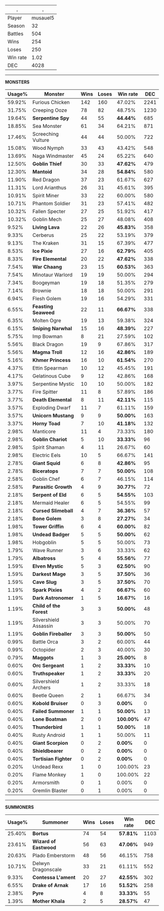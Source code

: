 .|.
|-|-
Player|musauel5
Season|32
Battles|504
Wins|254
Loses|250
Win rate|1.02
DEC|4028

---
**MONSTERS**

Usage%|Monster|Wins|Loses|Win rate|DEC|
-|-|-|-|-|-|
59.92%|Furious Chicken|142|160|47.02%|2241|
31.75%|Creeping Ooze|78|82|48.75%|1230|
19.64%|**Serpentine Spy**|44|55|**44.44%**|685|
18.85%|Sea Monster|61|34|64.21%|871|
17.46%|Screeching Vulture|44|44|50.00%|722|
15.08%|Wood Nymph|33|43|43.42%|548|
13.69%|Naga Windmaster|45|24|65.22%|640|
12.50%|**Goblin Thief**|30|33|**47.62%**|479|
12.30%|**Mantoid**|34|28|**54.84%**|580|
11.90%|Red Dragon|37|23|61.67%|627|
11.31%|Lord Arianthus|26|31|45.61%|395|
10.91%|Spirit Miner|33|22|60.00%|580|
10.71%|Phantom Soldier|31|23|57.41%|482|
10.32%|Fallen Specter|27|25|51.92%|417|
10.32%|Goblin Mech|25|27|48.08%|408|
9.52%|**Living Lava**|22|26|**45.83%**|358|
9.33%|Cerberus|25|22|53.19%|379|
9.13%|The Kraken|31|15|67.39%|477|
8.53%|**Ice Pixie**|27|16|**62.79%**|405|
8.33%|**Fire Elemental**|20|22|**47.62%**|338|
7.54%|**War Chaang**|23|15|**60.53%**|363|
7.54%|Minotaur Warlord|19|19|50.00%|294|
7.34%|Boogeyman|19|18|51.35%|279|
7.14%|Brownie|18|18|50.00%|291|
6.94%|Flesh Golem|19|16|54.29%|331|
6.55%|**Feasting Seaweed**|22|11|**66.67%**|338|
6.35%|Molten Ogre|19|13|59.38%|324|
6.15%|**Sniping Narwhal**|15|16|**48.39%**|227|
5.75%|Imp Bowman|8|21|27.59%|102|
5.56%|Black Dragon|19|9|67.86%|317|
5.56%|**Magma Troll**|12|16|**42.86%**|189|
5.16%|**Khmer Princess**|16|10|**61.54%**|270|
4.37%|Ettin Spearman|10|12|45.45%|191|
4.17%|Gelatinous Cube|9|12|42.86%|168|
3.97%|Serpentine Mystic|10|10|50.00%|182|
3.77%|Fire Spitter|11|8|57.89%|186|
3.77%|**Death Elemental**|8|11|**42.11%**|115|
3.57%|Exploding Dwarf|11|7|61.11%|159|
3.57%|**Unicorn Mustang**|9|9|**50.00%**|163|
3.37%|**Horny Toad**|7|10|**41.18%**|132|
2.98%|Manticore|11|4|73.33%|180|
2.98%|**Goblin Chariot**|5|10|**33.33%**|96|
2.98%|Spirit Shaman|4|11|26.67%|60|
2.98%|Electric Eels|10|5|66.67%|141|
2.78%|**Giant Squid**|6|8|**42.86%**|95|
2.78%|**Biceratops**|7|7|**50.00%**|108|
2.58%|Goblin Chef|6|7|46.15%|114|
2.58%|**Parasitic Growth**|4|9|**30.77%**|72|
2.18%|**Serpent of Eld**|6|5|**54.55%**|103|
2.18%|Mermaid Healer|6|5|54.55%|99|
2.18%|**Cursed Slimeball**|4|7|**36.36%**|57|
2.18%|**Bone Golem**|3|8|**27.27%**|34|
1.98%|**Tower Griffin**|6|4|**60.00%**|82|
1.98%|**Undead Badger**|5|5|**50.00%**|62|
1.98%|Hobgoblin|5|5|50.00%|73|
1.79%|Wave Runner|3|6|33.33%|62|
1.79%|**Albatross**|5|4|**55.56%**|77|
1.59%|**Elven Mystic**|5|3|**62.50%**|90|
1.59%|**Darkest Mage**|3|5|**37.50%**|36|
1.59%|**Cave Slug**|3|5|**37.50%**|70|
1.19%|**Spark Pixies**|4|2|**66.67%**|60|
1.19%|**Dark Astronomer**|1|5|**16.67%**|16|
1.19%|**Child of the Forest**|3|3|**50.00%**|48|
1.19%|Silvershield Assassin|3|3|50.00%|70|
1.19%|**Goblin Fireballer**|3|3|**50.00%**|50|
0.99%|Battle Orca|3|2|60.00%|44|
0.99%|Octopider|2|3|40.00%|30|
0.79%|**Maggots**|1|3|**25.00%**|8|
0.60%|**Orc Sergeant**|1|2|**33.33%**|10|
0.60%|**Truthspeaker**|1|2|**33.33%**|20|
0.60%|Silvershield Archers|1|2|33.33%|18|
0.60%|Beetle Queen|2|1|66.67%|34|
0.60%|**Kobold Bruiser**|0|3|**0.00%**|0|
0.40%|**Failed Summoner**|1|1|**50.00%**|13|
0.40%|**Lone Boatman**|2|0|**100.00%**|47|
0.40%|**Thunderbird**|1|1|**50.00%**|18|
0.40%|Rusty Android|1|1|50.00%|11|
0.40%|**Giant Scorpion**|0|2|**0.00%**|0|
0.40%|**Shieldbearer**|0|2|**0.00%**|0|
0.40%|**Tortisian Fighter**|0|2|**0.00%**|0|
0.20%|Undead Rexx|1|0|100.00%|23|
0.20%|Flame Monkey|1|0|100.00%|22|
0.20%|Armorsmith|0|1|0.00%|0|
0.20%|Gremlin Blaster|0|1|0.00%|0|

---
**SUMMONERS**

Usage%|Summoner|Wins|Loses|Win rate|DEC|
-|-|-|-|-|-|
25.40%|**Bortus**|74|54|**57.81%**|1103|
23.61%|**Wizard of Eastwood**|56|63|**47.06%**|949|
20.63%|Plado Emberstorm|48|56|46.15%|758|
10.71%|Delwyn Dragonscale|33|21|61.11%|552|
9.33%|**Contessa L'ament**|20|27|**42.55%**|302|
6.55%|**Drake of Arnak**|17|16|**51.52%**|258|
2.38%|**Pyre**|4|8|**33.33%**|55|
1.39%|**Mother Khala**|2|5|**28.57%**|47|
